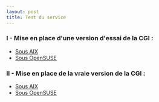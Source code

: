 ```yaml
---
layout: post
title: Test du service
---
```


### I - Mise en place d'une version d'essai de la CGI :

- [Sous AIX]()
- [Sous OpenSUSE]()


### II - Mise en place de la vraie version de la CGI :

- [Sous AIX]()
- [Sous OpenSUSE]()

